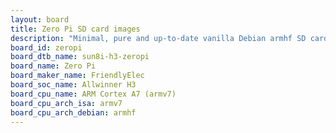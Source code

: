 ```yaml
---
layout: board
title: Zero Pi SD card images
description: "Minimal, pure and up-to-date vanilla Debian armhf SD card images for Zero Pi by FriendlyElec, SoC: Allwinner H3, CPU ISA: armv7"
board_id: zeropi
board_dtb_name: sun8i-h3-zeropi
board_name: Zero Pi
board_maker_name: FriendlyElec
board_soc_name: Allwinner H3
board_cpu_name: ARM Cortex A7 (armv7)
board_cpu_arch_isa: armv7
board_cpu_arch_debian: armhf
---
```


